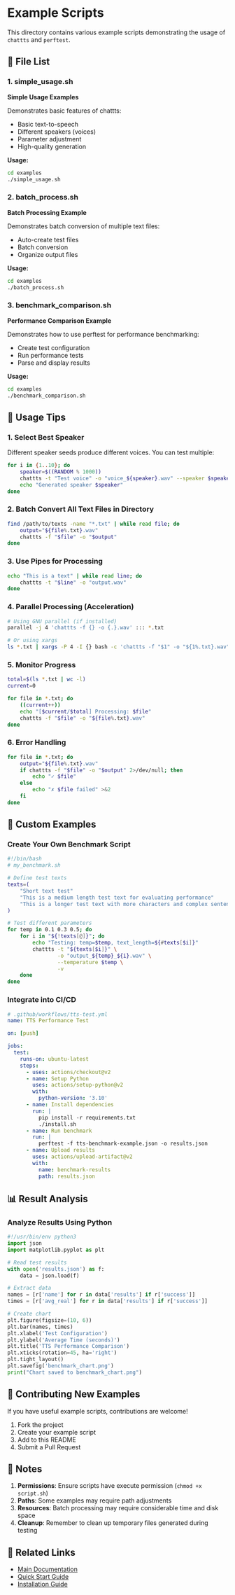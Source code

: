 # Example Scripts

This directory contains various example scripts demonstrating the usage of `chattts` and `perftest`.

## 📁 File List

### 1. simple_usage.sh
**Simple Usage Examples**

Demonstrates basic features of chattts:
- Basic text-to-speech
- Different speakers (voices)
- Parameter adjustment
- High-quality generation

**Usage:**
```bash
cd examples
./simple_usage.sh
```

### 2. batch_process.sh
**Batch Processing Example**

Demonstrates batch conversion of multiple text files:
- Auto-create test files
- Batch conversion
- Organize output files

**Usage:**
```bash
cd examples
./batch_process.sh
```

### 3. benchmark_comparison.sh
**Performance Comparison Example**

Demonstrates how to use perftest for performance benchmarking:
- Create test configuration
- Run performance tests
- Parse and display results

**Usage:**
```bash
cd examples
./benchmark_comparison.sh
```

## 🎯 Usage Tips

### 1. Select Best Speaker

Different speaker seeds produce different voices. You can test multiple:

```bash
for i in {1..10}; do
    speaker=$((RANDOM % 1000))
    chattts -t "Test voice" -o "voice_${speaker}.wav" --speaker $speaker
    echo "Generated speaker $speaker"
done
```

### 2. Batch Convert All Text Files in Directory

```bash
find /path/to/texts -name "*.txt" | while read file; do
    output="${file%.txt}.wav"
    chattts -f "$file" -o "$output"
done
```

### 3. Use Pipes for Processing

```bash
echo "This is a text" | while read line; do
    chattts -t "$line" -o "output.wav"
done
```

### 4. Parallel Processing (Acceleration)

```bash
# Using GNU parallel (if installed)
parallel -j 4 'chattts -f {} -o {.}.wav' ::: *.txt

# Or using xargs
ls *.txt | xargs -P 4 -I {} bash -c 'chattts -f "$1" -o "${1%.txt}.wav"' _ {}
```

### 5. Monitor Progress

```bash
total=$(ls *.txt | wc -l)
current=0

for file in *.txt; do
    ((current++))
    echo "[$current/$total] Processing: $file"
    chattts -f "$file" -o "${file%.txt}.wav"
done
```

### 6. Error Handling

```bash
for file in *.txt; do
    output="${file%.txt}.wav"
    if chattts -f "$file" -o "$output" 2>/dev/null; then
        echo "✓ $file"
    else
        echo "✗ $file failed" >&2
    fi
done
```

## 🔧 Custom Examples

### Create Your Own Benchmark Script

```bash
#!/bin/bash
# my_benchmark.sh

# Define test texts
texts=(
    "Short text test"
    "This is a medium length test text for evaluating performance"
    "This is a longer test text with more characters and complex sentence structures for comprehensive TTS system performance evaluation"
)

# Test different parameters
for temp in 0.1 0.3 0.5; do
    for i in "${!texts[@]}"; do
        echo "Testing: temp=$temp, text_length=${#texts[$i]}"
        chattts -t "${texts[$i]}" \
                -o "output_${temp}_${i}.wav" \
                --temperature $temp \
                -v
    done
done
```

### Integrate into CI/CD

```yaml
# .github/workflows/tts-test.yml
name: TTS Performance Test

on: [push]

jobs:
  test:
    runs-on: ubuntu-latest
    steps:
      - uses: actions/checkout@v2
      - name: Setup Python
        uses: actions/setup-python@v2
        with:
          python-version: '3.10'
      - name: Install dependencies
        run: |
          pip install -r requirements.txt
          ./install.sh
      - name: Run benchmark
        run: |
          perftest -f tts-benchmark-example.json -o results.json
      - name: Upload results
        uses: actions/upload-artifact@v2
        with:
          name: benchmark-results
          path: results.json
```

## 📊 Result Analysis

### Analyze Results Using Python

```python
#!/usr/bin/env python3
import json
import matplotlib.pyplot as plt

# Read test results
with open('results.json') as f:
    data = json.load(f)

# Extract data
names = [r['name'] for r in data['results'] if r['success']]
times = [r['avg_real'] for r in data['results'] if r['success']]

# Create chart
plt.figure(figsize=(10, 6))
plt.bar(names, times)
plt.xlabel('Test Configuration')
plt.ylabel('Average Time (seconds)')
plt.title('TTS Performance Comparison')
plt.xticks(rotation=45, ha='right')
plt.tight_layout()
plt.savefig('benchmark_chart.png')
print("Chart saved to benchmark_chart.png")
```

## 🤝 Contributing New Examples

If you have useful example scripts, contributions are welcome!

1. Fork the project
2. Create your example script
3. Add to this README
4. Submit a Pull Request

## 📝 Notes

1. **Permissions**: Ensure scripts have execute permission (`chmod +x script.sh`)
2. **Paths**: Some examples may require path adjustments
3. **Resources**: Batch processing may require considerable time and disk space
4. **Cleanup**: Remember to clean up temporary files generated during testing

## 🔗 Related Links

- [Main Documentation](../README.md)
- [Quick Start Guide](../QUICKSTART.md)
- [Installation Guide](../INSTALL.md)
